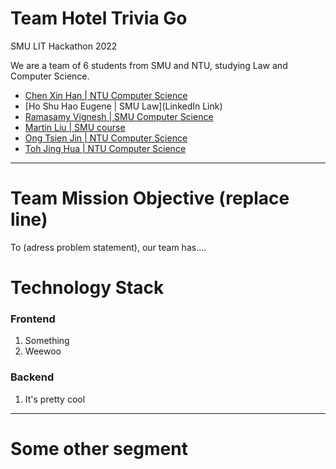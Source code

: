# Team Hotel Trivia Go
SMU LIT Hackathon 2022

We are a team of 6 students from SMU and NTU, studying Law and Computer Science.
- [Chen Xin Han | NTU Computer Science](https://github.com/imevahans)
- [Ho Shu Hao Eugene | SMU Law](LinkedIn Link)
- [Ramasamy Vignesh | SMU Computer Science](https://github.com/v1ghn35h)
- [Martin Liu | SMU course](https://github.com/L1uM4rt1n)
- [Ong Tsien Jin | NTU Computer Science](https://github.com/TsienJin)
- [Toh Jing Hua | NTU Computer Science](https://github.com/ztjhz)

***

# Team Mission Objective (replace line)

To (adress problem statement), our team has....


# Technology Stack

### Frontend
1. Something
2. Weewoo

### Backend
1. It's pretty cool


***

# Some other segment
